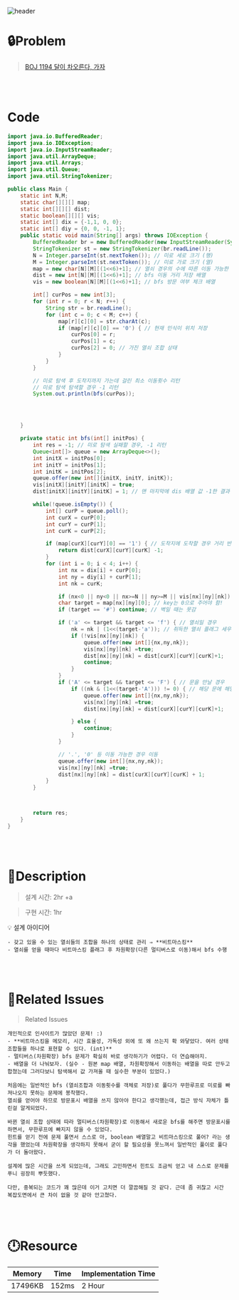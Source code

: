 ![header](https://capsule-render.vercel.app/api?type=waving&height=200&color=0:B2E6FF,100:FFB2D6&text=BOJ%201194&fontColor=FFFFFF&fontAlign=80&fontAlignY=35&fontSize=50)

# **🔒Problem**

> [BOJ 1194 달이 차오른다, 가자](https://www.acmicpc.net/problem/1194)

<br>
<br>

# **Code**

```java
import java.io.BufferedReader;
import java.io.IOException;
import java.io.InputStreamReader;
import java.util.ArrayDeque;
import java.util.Arrays;
import java.util.Queue;
import java.util.StringTokenizer;

public class Main {
    static int N,M;
    static char[][][] map;
    static int[][][] dist;
    static boolean[][][] vis;
    static int[] dix = {-1,1, 0, 0};
    static int[] diy = {0, 0, -1, 1};
    public static void main(String[] args) throws IOException {
        BufferedReader br = new BufferedReader(new InputStreamReader(System.in));
        StringTokenizer st = new StringTokenizer(br.readLine());
        N = Integer.parseInt(st.nextToken()); // 미로 세로 크기 (행)
        M = Integer.parseInt(st.nextToken()); // 미로 가로 크기 (열)
        map = new char[N][M][(1<<6)+1]; // 열쇠 경우의 수에 따른 이동 가능한 맵 (멀티버스/차원확장)
        dist = new int[N][M][(1<<6)+1]; // bfs 이동 거리 저장 배열
        vis = new boolean[N][M][(1<<6)+1]; // bfs 방문 여부 체크 배열

        int[] curPos = new int[3];
        for (int r = 0; r < N; r++) {
            String str = br.readLine();
            for (int c = 0; c < M; c++) {
                map[r][c][0] = str.charAt(c);
                if (map[r][c][0] == '0') { // 현재 민식이 위치 저장
                    curPos[0] = r;
                    curPos[1] = c;
                    curPos[2] = 0; // 가진 열쇠 조합 상태
                }
            }
        }

        // 미로 탐색 후 도착지까지 가는데 걸린 최소 이동횟수 리턴
        // 미로 탐색 탐색할 경우 -1 리턴
        System.out.println(bfs(curPos));




    }

    private static int bfs(int[] initPos) {
        int res = -1; // 미로 탐색 실패할 경우, -1 리턴
        Queue<int[]> queue = new ArrayDeque<>();
        int initX = initPos[0];
        int initY = initPos[1];
        int initK = initPos[2];
        queue.offer(new int[]{initX, initY, initK});
        vis[initX][initY][initK] = true;
        dist[initX][initY][initK] = 1; // 맨 마지막에 dis 배열 값 -1한 결과 리턴

        while(!queue.isEmpty()) {
            int[] curP = queue.poll();
            int curX = curP[0];
            int curY = curP[1];
            int curK = curP[2];

            if (map[curX][curY][0] == '1') { // 도착지에 도착할 경우 거리 반환 후 종료
                return dist[curX][curY][curK] -1;
            }
            for (int i = 0; i < 4; i++) {
                int nx = dix[i] + curP[0];
                int ny = diy[i] + curP[1];
                int nk = curK;

                if (nx<0 || ny<0 || nx>=N || ny>=M || vis[nx][ny][nk]) continue;
                char target = map[nx][ny][0]; // key는 0으로 주어야 함!
                if (target == '#') continue; // 벽일 때는 못감

                if ('a' <= target && target <= 'f') { // 열쇠일 경우
                    nk = nk | (1<<(target-'a')); // 취득한 열쇠 플래그 세우기
                    if (!vis[nx][ny][nk]) {
                        queue.offer(new int[]{nx,ny,nk});
                        vis[nx][ny][nk] =true;
                        dist[nx][ny][nk] = dist[curX][curY][curK]+1;
                        continue;
                    }
                }
                if ('A' <= target && target <= 'F') { // 문을 만날 경우
                    if ((nk & (1<<(target-'A'))) != 0) { // 해당 문에 해당하는 키를 가지고 있을 경우
                        queue.offer(new int[]{nx,ny,nk});
                        vis[nx][ny][nk] =true;
                        dist[nx][ny][nk] = dist[curX][curY][curK]+1;

                    } else {
                        continue;
                    }
                }

                // '.', '0' 등 이동 가능한 경우 이동
                queue.offer(new int[]{nx,ny,nk});
                vis[nx][ny][nk] =true;
                dist[nx][ny][nk] = dist[curX][curY][curK] + 1;
            }
        }



        return res;
    }
}

```

<br>
<br>

# **🔑Description**

> 설계 시간: 2hr +a

> 구현 시간: 1hr 
<aside>
💡 설계 아이디어

    - 갖고 있을 수 있는 열쇠들의 조합을 하나의 상태로 관리 ⇒ **비트마스킹**
    - 열쇠를 얻을 때마다 비트마스킹 플래그 후 차원확장(다른 멀티버스로 이동)해서 bfs 수행
</aside>

<br>
<br>

# **📑Related Issues**

> Related Issues
<aside>

    개인적으로 인사이트가 많았던 문제! :)
    - **비트마스킹을 메모리, 시간 효율성, 가독성 외에 또 왜 쓰는지 확 와닿았다. 여러 상태 조합들을 하나로 표현할 수 있다. (int)**
    - 멀티버스(차원확장) bfs 문제가 확실히 바로 생각하기가 어렵다. 더 연습해야지.
    - 배열을 더 나눠보자. (실수 - 원본 map 배열, 차원확장해서 이동하는 배열을 따로 안두고 합쳤는데 그러다보니 탐색해서 값 가져올 때 실수한 부분이 있었다.)

    처음에는 일반적인 bfs (열쇠조합과 이동횟수를 객체로 저장)로 풀다가 무한루프로 미로를 빠져나오지 못하는 문제에 봉착했다.
    열쇠를 얻어야 하므로 방문표시 배열을 쓰지 않아야 한다고 생각했는데, 접근 방식 자체가 틀린걸 알게되었다.
    
    바뀐 열쇠 조합 상태에 따라 멀티버스(차원확장)로 이동해서 새로운 bfs를 해주면 방문표시를 하면서, 무한루프에 빠지지 않을 수 있었다.
    힌트를 얻기 전에 문제 풀면서 스스로 아, boolean 배열말고 비트마스킹으로 풀어? 라는 생각을 했었는데 차원확장을 생각하지 못해서 굳이 할 필요성을 못느껴서 일반적인 풀이로 풀다가 더 돌아왔다.

    설계에 많은 시간을 쓰게 되었는데, 그래도 고민하면서 힌트도 조금씩 얻고 내 스스로 문제를 푸니 굉장히 뿌듯했다.

    다만, 중복되는 코드가 꽤 많은데 이거 고치면 더 깔끔해질 것 같다. 근데 좀 귀찮고 시간 복잡도면에서 큰 차이 없을 것 같아 안고쳤다.
    

</aside>

<br>
<br>

# **🕛Resource**

| Memory | Time  | Implementation Time |
| -- |-------|---------------------|
| 17496KB | 152ms | 2 Hour  |
